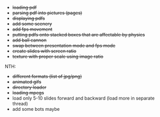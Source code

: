  * ~~loading pdf~~
 * ~~parsing pdf into pictures (pages)~~
 * ~~displaying pdfs~~
 * ~~add some scenery~~
 * ~~add fps movement~~
 * ~~putting pdfs onto stacked boxes that are affectable by physics~~
 * ~~add ball cannon~~
 * ~~swap between presentation mode and fps mode~~
 * ~~create slides with screen ratio~~
 * ~~texture with proper scale using image ratio~~
 
 NTH:
 * ~~different formats (list of jpg/png)~~
 * ~~animated gifs~~
 * ~~directory loader~~
 * ~~loading mpegs~~
 * load only 5-10 slides forward and backward (load more in separate thread)
 * add some bots maybe